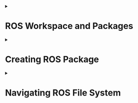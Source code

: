 <!-- http://wiki.ros.org/ROS/Tutorials/NavigatingTheFilesystem<br>
http://wiki.ros.org/ROS/Tutorials/CreatingPackage<br>
http://wiki.ros.org/ROS/Tutorials/BuildingPackages<br> -->

<details>
  <summary><h1>ROS Workspace and Packages</h1></summary>
 ​	A workspace is a set of directories (or folders) where you store related pieces of ROS code. The official name for workspaces in ROS is catkin workspaces.

​	Consider a simple drone project like the one you have done in AeroNav Event. In that event, we have provided you with a basic PID controller and you have written a program to follow a path and count the number of boxes along the way. So, basically, there were 3 parts 
  1. Drone Controller
  2. Following the path
  3. Count boxes using the camera 

​	 All the 3 parts were programmed in a controller.py file which made the code a colossal mess. In ROS we can use separate code files of a single part (Ex: drone controller) kept in separate folders called **packages**. For example, a famous open-source package called PX4 is used to control drones in ROS. So handling code files in ROS is simple and easier.

  <h3>File Structure of Workspace</h3>
  
   ```bash
    .
└── ros_ws
    └── src
        ├── Package1
        ├── Package2
        └── Package3
  ```
  
  <h3>Creating a Workspace</h3>
  
   ```bash
   mkdir -p ~/catkin_ws/src
   cd ~/catkin_ws/
   catkin_make
  ```
  We need to activate the workspace
  ```bash
    gedit .bashrc 
  ```
  A window will be opened add the below command at the last line
  
  ```bash
    source devel ~/catkin_ws/devel/setup.bash
  ```

</details>

<details>
  <summary><h1>Creating ROS Package</h1></summary>
  
  ```bash
   cd ~/catkin_ws/src
   catkin_create_pkg path_follower rospy roscpp 
  ```
  
  The above command is used to create a package in ROS
  The command contains 3 parts 
  1. catkin_create_pkg: Which indicates your creating package
  2. path_follower: Package name
  3. rospy roscpp : These are dependencies on the package 
 
  
  For example, if you need to create a package for path following you need a controller. You can use the open-source PX4 controller. Hence in the code which u write u need to use the PX4 functions to control the drone So, PX4 should be a dependency for your package. 
  
  roscpp is the package that you need to keep as a dependency when you code in C++
  
  rospy is the package that you need to keep as a dependency when you code in python

  
   To list dependencies we use below command
  ```bash
    rospack depends1 path_follower 
  ```
   Here depends1 represents the 1st order dependencies of package like rospy roscpp for the above package. Dependency packages of 1st order packages are called indirect dependencies  
  
  <h3>Buildng the Package</h3>
  
  As you know in ROS we can use multiple code files to integrate all code files, to use the functionalities of all code files we need to build the package.
  For building the package we use CMake and Catkin Build.
  In home directory type the below commands to build all packages in the workspace at once

  
  ```bash
   cd catkin_ws
   catkin_make
  ```
  After building the package ,the structure of package will be
  
  ```bash
  .
├── CMakeLists.txt
├── package.xml
└── src
    

  ```
  You can see the new files CMakeLists.txt and package.xml which are generated while building the package 
  
  In CMakeLists.txt
  
  ```cmake
    find_package(catkin REQUIRED COMPONENTS
    roscpp
    rospy
    )
  ```
  The code snippet has the dependency packages which were specified during the creation of the package. There are some lines that show dependency packages in package.xml too
  
  ```xml
    <build_depend>roscpp</build_depend>
    <build_depend>rospy</build_depend>
    <build_export_depend>roscpp</build_export_depend>
    <build_export_depend>rospy</build_export_depend>
    <exec_depend>roscpp</exec_depend>
    <exec_depend>rospy</exec_depend>
  ```
  You should change the above two code snippets to add or delete dependency accordingly.
  
  [Further Reading 1](http://wiki.ros.org/ROS/Tutorials/CreatingPackage)
  
  [Further Reading 2](http://wiki.ros.org/ROS/Tutorials/BuildingPackages)
</details>

<details>
  <summary><h1>Navigating ROS File System</h1></summary>
   Generally, we use many packages and code files for a single project hence it's difficult to find the specific package we want. ROS provides commands to find packages in the ROS environment.
  
  ```bash
    rospack find path_follower
  ```
  this outputs the path of path_follower package
  
  ```bash
    roscd path_follower
  ```
  this changes the directory to path_follower package
  
  ```bash
    rosls path_follower
  ```
  This lists the files and folders present in path_follower package
  
  [Further Reading](http://wiki.ros.org/ROS/Tutorials/NavigatingTheFilesystem)
  
</details>
